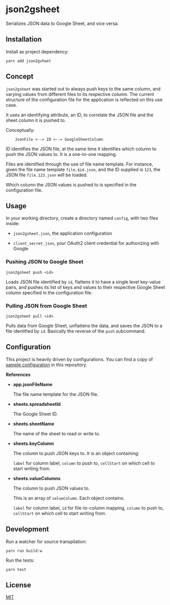 # json2gsheet

Serializes JSON data to Google Sheet, and vice versa.


## Installation

Install as project dependency:

    yarn add json2gsheet


## Concept

`json2gsheet` was started out to always push keys to the same column, and varying values from different files to its respective column. The current structure of the configuration file for the application is reflected on this use case.

It uses an identifying attribute, an ID, to correlate the JSON file and the sheet column it is pushed to.

Conceptually:

```
    JsonFile <--> ID <--> GoogleSheetColumn
```

ID identifies the JSON file, at the same time it identifies which column to push the JSON values to. It is a one-to-one mapping.

Files are identified through the use of file name template. For instance, given the file name template `file.$id.json`, and the ID supplied is `123`, the JSON file `file.123.json` will be loaded.

Which column the JSON values is pushed to is specified in the configuration file.


## Usage

In your working directory, create a directory named `config`, with two files inside:

 - `json2gsheet.json`, the application configuration

 - `client_secret.json`, your OAuth2 client credential for authorizing with Google

### Pushing JSON to Google Sheet

    json2gsheet push <id>

Loads JSON file identified by `id`, flattens it to have a single level key-value pairs, and pushes its list of keys and values to their respective Google Sheet column specified in the configuration file.

### Pulling JSON from Google Sheet

    json2gsheet pull <id>

Pulls data from Google Sheet, unflattens the data, and saves the JSON to a file identified by `id`. Basically the reverse of the `push` subcommand.


## Configuration

This project is heavily driven by configurations. You can find a copy of [sample configuration](config/json2gsheet.json) in this repository.

**References**

 - **app.jsonFileName**

    The file name template for the JSON file.

 - **sheets.spreadsheetId**

    The Google Sheet ID.

 - **sheets.sheetName**

    The name of the sheet to read or write to.

 - **sheets.keyColumn**

    The column to push JSON keys to. It is an object containing:

    `label` for column label, `column` to push to, `cellStart` on which cell to start writing from.

 - **sheets.valueColumns**

    The column to push JSON values to.

    This is an array of `valueColumn`. Each object contains:

    `label` for column label, `id` for file-to-column mapping, `column` to push to, `cellStart` on which cell to start writing from.


## Development

Run a watcher for source transpilation:

    yarn run build:w

Run the tests:

    yarn test


## License

[MIT](LICENSE)
